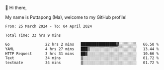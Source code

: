 👋 Hi there,

My name is Puttapong (Ma), welcome to my GitHub profile!

<!--START_SECTION:waka-->

```txt
From: 25 March 2024 - To: 04 April 2024

Total Time: 33 hrs 9 mins

Go                22 hrs 2 mins   ████████████████▓░░░░░░░░   66.50 %
YAML              4 hrs 27 mins   ███▒░░░░░░░░░░░░░░░░░░░░░   13.44 %
HTTP Request      3 hrs 31 mins   ██▓░░░░░░░░░░░░░░░░░░░░░░   10.66 %
Text              34 mins         ▒░░░░░░░░░░░░░░░░░░░░░░░░   01.72 %
textmate          34 mins         ▒░░░░░░░░░░░░░░░░░░░░░░░░   01.72 %
```

<!--END_SECTION:waka-->
